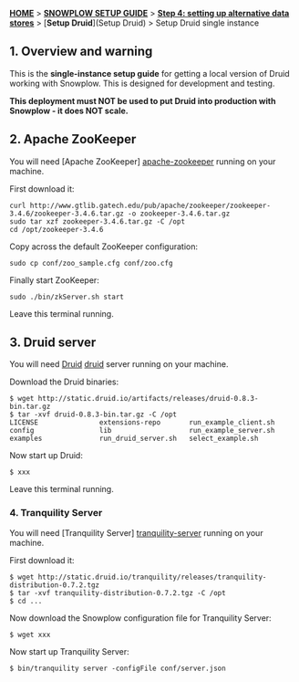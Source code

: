 <a name="top" />

[**HOME**](Home) > [**SNOWPLOW SETUP GUIDE**](Setting-up-Snowplow) > [**Step 4: setting up alternative data stores**](Setting-up-alternative-data-stores) > [**Setup Druid**](Setup Druid) > Setup Druid single instance

## 1. Overview and warning

This is the **single-instance setup guide** for getting a local version of Druid working with Snowplow. This is designed for development and testing.

**This deployment must NOT be used to put Druid into production with Snowplow - it does NOT scale.**

## 2. Apache ZooKeeper

You will need [Apache ZooKeeper] [apache-zookeeper] running on your machine.

First download it:

```
curl http://www.gtlib.gatech.edu/pub/apache/zookeeper/zookeeper-3.4.6/zookeeper-3.4.6.tar.gz -o zookeeper-3.4.6.tar.gz
sudo tar xzf zookeeper-3.4.6.tar.gz -C /opt
cd /opt/zookeeper-3.4.6
```

Copy across the default ZooKeeper configuration:

```
sudo cp conf/zoo_sample.cfg conf/zoo.cfg
```

Finally start ZooKeeper:

```
sudo ./bin/zkServer.sh start
```

Leave this terminal running.

## 3. Druid server

You will need [Druid] [druid] server running on your machine.

Download the Druid binaries:

```
$ wget http://static.druid.io/artifacts/releases/druid-0.8.3-bin.tar.gz
$ tar -xvf druid-0.8.3-bin.tar.gz -C /opt
LICENSE               extensions-repo       run_example_client.sh
config                lib                   run_example_server.sh
examples              run_druid_server.sh   select_example.sh
```

Now start up Druid:

```
$ xxx
```

Leave this terminal running.

### 4. Tranquility Server

You will need [Tranquility Server] [tranquility-server] running on your machine.

First download it:

```
$ wget http://static.druid.io/tranquility/releases/tranquility-distribution-0.7.2.tgz
$ tar -xvf tranquility-distribution-0.7.2.tgz -C /opt
$ cd ...
```

Now download the Snowplow configuration file for Tranquility Server:

```
$ wget xxx
``` 

Now start up Tranquility Server:

```
$ bin/tranquility server -configFile conf/server.json
```


[apache-zookeeper]: https://zookeeper.apache.org/
[druid]: http://druid.io/
[tranquility-server]: https://github.com/druid-io/tranquility/blob/master/docs/server.md
